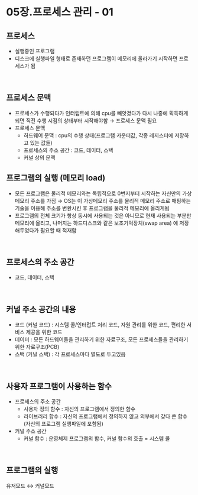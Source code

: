 # 05장.프로세스 관리 - 01

## **프로세스**

- 실행중인 프로그램
- 디스크에 실행파일 형태로 존재하던 프로그램이 메모리에 올라가기 시작하면 프로세스가 됨

<br>

## **프로세스 문맥**

- 프로세스가 수행되다가 인터럽트에 의해 cpu를 빼앗겼다가 다시 나중에 획득하게 되면 직전 수행 시점의 상태부터 시작해야함 → 프로세스 문맥 필요
- 프로세스 문맥
  - 하드웨어 문맥 : cpu의 수행 상태(프로그램 카운터값, 각종 레지스터에 저장하고 있는 값들)
  - 프로세스의 주소 공간 : 코드, 데이터, 스택
  - 커널 상의 문맥

## **프로그램의 실행 (메모리 load)**

- 모든 프로그램은 물리적 메모리와는 독립적으로 0번지부터 시작하는 자신만의 가상메모리 주소를 가짐 → OS는 이 가상메모리 주소를 물리적 메모리 주소로 매핑하는 기술을 이용해 주소를 변환시킨 후 프로그램을 물리적 메모리에 올리게됨
- 프로그램의 전체 크기가 항상 동시에 사용되는 것은 아니므로 현재 사용되는 부분만 메모리에 올리고, 나머지는 하드디스크와 같은 보조기억장치(swap area) 에 저장해두었다가 필요할 때 적재함

<br>

## **프로세스의 주소 공간**

- 코드, 데이터, 스택

<br>

## **커널 주소 공간의 내용**

- 코드 (커널 코드) : 시스템 콜/인터럽트 처리 코드, 자원 관리를 위한 코드, 편리한 서비스 제공을 위한 코드
- 데이터 : 모든 하드웨어들을 관리하기 위한 자료구조, 모든 프로세스들을 관리하기 위한 자료구조(PCB)
- 스택 (커널 스택) : 각 프로세스마다 별도로 두고있음

<br>

## **사용자 프로그램이 사용하는 함수**

- 프로세스의 주소 공간
  - 사용자 정의 함수 : 자신의 프로그램에서 정의한 함수
  - 라이브러리 함수 : 자신의 프로그램에서 정의하지 않고 외부에서 갖다 쓴 함수 (자신의 프로그램 실행파일에 포함됨)
- 커널 주소 공간
  - 커널 함수 : 운영체제 프로그램의 함수, 커널 함수의 호출 = 시스템 콜

<br>

## **프로그램의 실행**

유저모드 ↔ 커널모드
